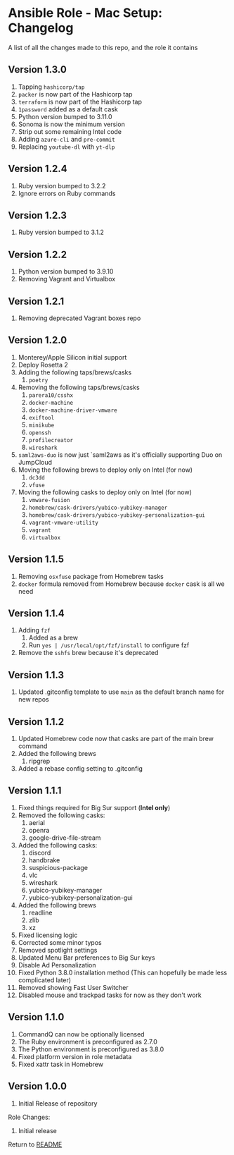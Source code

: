 Ansible Role - Mac Setup: Changelog
=====================================
A list of all the changes made to this repo, and the role it contains

Version 1.3.0
-------------
1. Tapping `hashicorp/tap`
2. `packer` is now part of the Hashicorp tap
3. `terraform` is now part of the Hashicorp tap
4. `1password` added as a default cask
5. Python version bumped to 3.11.0
6. Sonoma is now the minimum version
7. Strip out some remaining Intel code
8. Adding `azure-cli` and `pre-commit`
9. Replacing `youtube-dl` with `yt-dlp` 

Version 1.2.4
-------------

1. Ruby version bumped to 3.2.2
2. Ignore errors on Ruby commands

Version 1.2.3
-------------

1. Ruby version bumped to 3.1.2

Version 1.2.2
-------------

1. Python version bumped to 3.9.10
2. Removing Vagrant and Virtualbox

Version 1.2.1
-------------

1. Removing deprecated Vagrant boxes repo

Version 1.2.0
-------------

1. Monterey/Apple Silicon initial support
2. Deploy Rosetta 2
3. Adding the following taps/brews/casks
   1. `poetry`
4. Removing the following taps/brews/casks
   1. `parera10/csshx`
   2. `docker-machine`
   3. `docker-machine-driver-vmware`
   4. `exiftool`
   5. `minikube`
   6. `openssh`
   7. `profilecreator`
   8. `wireshark`
5. `saml2aws-duo` is now just `saml2aws as it's officially supporting Duo on JumpCloud
6. Moving the following brews to deploy only on Intel (for now)
   1. `dc3dd`
   2. `vfuse`
7. Moving the following casks to deploy only on Intel (for now)
   1. `vmware-fusion`
   2. `homebrew/cask-drivers/yubico-yubikey-manager`
   3. `homebrew/cask-drivers/yubico-yubikey-personalization-gui`
   4. `vagrant-vmware-utility`
   5. `vagrant`
   6. `virtualbox`

Version 1.1.5
-------------

1. Removing `osxfuse` package from Homebrew tasks
2. `docker` formula removed from Homebrew because `docker` cask is all we need

Version 1.1.4
-------------

1. Adding `fzf`
   1. Added as a brew
   2. Run `yes | /usr/local/opt/fzf/install` to configure fzf 
2. Remove the `sshfs` brew because it's deprecated

Version 1.1.3
-------------

1. Updated .gitconfig template to use `main` as the default branch name for new repos

Version 1.1.2
-------------

1. Updated Homebrew code now that casks are part of the main brew command
2. Added the following brews
    1. ripgrep
3. Added a rebase config setting to .gitconfig

Version 1.1.1
-------------

1. Fixed things required for Big Sur support (**Intel only**)
2. Removed the following casks:
    1. aerial
    2. openra
    3. google-drive-file-stream
3. Added the following casks:
    1. discord
    2. handbrake
    3. suspicious-package
    4. vlc
    5. wireshark
    6. yubico-yubikey-manager
    7. yubico-yubikey-personalization-gui
4. Added the following brews
    1. readline
    2. zlib
    3. xz
5. Fixed licensing logic
6. Corrected some minor typos
7. Removed spotlight settings
8. Updated Menu Bar preferences to Big Sur keys
9. Disable Ad Personalization
10. Fixed Python 3.8.0 installation method (This can hopefully be made less complicated later)
11. Removed showing Fast User Switcher
12. Disabled mouse and trackpad tasks for now as they don't work

Version 1.1.0
-------------

1. CommandQ can now be optionally licensed
2. The Ruby environment is preconfigured as 2.7.0
3. The Python environment is preconfigured as 3.8.0
4. Fixed platform version in role metadata
5. Fixed xattr task in Homebrew

Version 1.0.0
-------------

1. Initial Release of repository

Role Changes:

1. Initial release

Return to [README](README.md)
